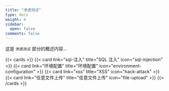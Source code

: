 ```yaml
---
title: "渗透测试"
type: docs
weight: 4
sidebar:
  open: false
comments: false
---
```


这是 `渗透测试` 部分的概述内容...

{{< cards >}}
{{< card link="sql-注入" title="SQL 注入" icon="sql-injection" >}}
{{< card link="环境配置" title="环境配置" icon="environment-configuration" >}}
{{< card link="xss" title="XSS" icon="hack-attack" >}}
{{< card link="任意文件上传" title="任意文件上传" icon="file-upload" >}}
{{< /cards >}}